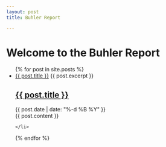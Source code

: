 ```yaml
---
layout: post
title: Buhler Report

--- 
```


# Welcome to the Buhler Report



<ul>
  {% for post in site.posts %}
    <li>
      <a href="{{ post.url }}">{{ post.title }}</a>
        {{ post.excerpt }}
    <h2><a class="post-link" href="{{ post.url | prepend: site.baseurl }}">{{ post.title }}</a></h2>
    <div class="post-date">{{ post.date | date: "%-d %B %Y" }}</div>
    <div class="post-content">{{ post.content }}</div>

    </li>
  {% endfor %}


</ul>